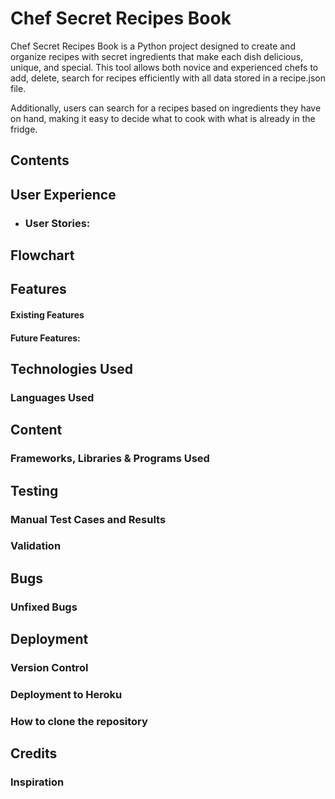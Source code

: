 # **Chef Secret Recipes Book**

Chef Secret Recipes Book is a Python project designed to create and organize recipes with secret ingredients that make each dish delicious, unique, and special.
This tool allows both novice and experienced chefs to add, delete, search for recipes efficiently with all data stored in a recipe.json file. 

Additionally, users can search for a recipes based on ingredients they have on hand, making it easy to decide what to cook with what is already in the fridge.




## Contents


## User Experience

-  ### User Stories:


## Flowchart

## Features


#### Existing Features



#### Future Features:


## Technologies Used

### Languages Used


## Content

### Frameworks, Libraries & Programs Used


## Testing

### Manual Test Cases and Results

### Validation

## Bugs



### Unfixed Bugs


## Deployment

### Version Control


### Deployment to Heroku

### How to clone the repository

## Credits


### Inspiration



